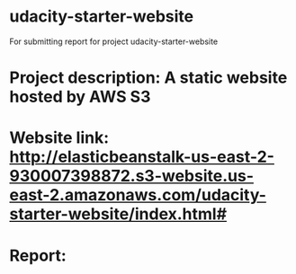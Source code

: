 # udacity-starter-website
For submitting report for project udacity-starter-website 
# Project description: A static website hosted by AWS S3
# Website link: http://elasticbeanstalk-us-east-2-930007398872.s3-website.us-east-2.amazonaws.com/udacity-starter-website/index.html#
# Report:

